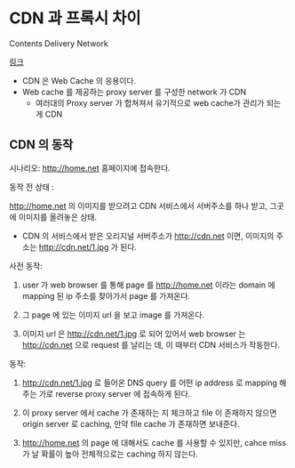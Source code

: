 # CDN 과 프록시 차이

Contents Delivery Network

[링크](http://i5on9i.blogspot.com/2014/05/cdn-proxy-server.html)

- CDN 은 Web Cache 의 응용이다.
- Web cache 를 제공하는 proxy server 를 구성한 network 가 CDN
    - 여러대의 Proxy server 가 합쳐져서 유기적으로 web cache가 관리가 되는 게 CDN

## CDN 의 동작

시나리오: http://home.net 홈페이지에 접속한다.

동작 전 상태 :

http://home.net 의 이미지를 받으려고 CDN 서비스에서 서버주소를 하나 받고, 그곳에 이미지를 올려놓은 상태.

- CDN 의 서비스에서 받은 오리지널 서버주소가 http://cdn.net 이면, 이미지의 주소는 http://cdn.net/1.jpg 가 된다.

사전 동작:

1. user 가 web browser 를 통해 page 를 http://home.net 이라는 domain 에 mapping 된 ip 주소를 찾아가서 page 를 가져온다.

2. 그 page 에 있는 이미지 url 을 보고 image 를 가져온다.

3. 이미지 url 은 http://cdn.net/1.jpg 로 되어 있어서 web browser 는 http://cdn.net 으로 request 를 날리는 데, 이 때부터 CDN 서비스가 작동한다.

동작:

1. http://cdn.net/1.jpg 로 들어온 DNS query 를 어떤 ip address 로 mapping 해주는 가로 reverse proxy server 에 접속하게 된다.

2. 이 proxy server 에서 cache 가 존재하는 지 체크하고 file 이 존재하지 않으면 origin server 로 caching, 만약 file cache 가 존재하면 보내준다.

3. http://home.net 의 page 에 대해서도 cache 를 사용할 수 있지만, cahce miss 가 날 확률이 높아 전체적으로는 caching 하지 않는다.